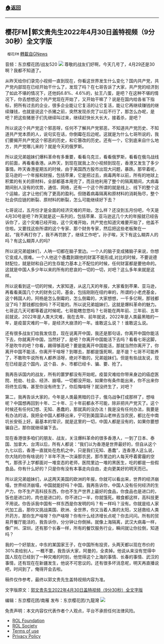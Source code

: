 ###  [:house:返回](README.md)
---


## 樱花FM┃郭文贵先生2022年4月30日盖特视频（9分30秒）全文字版
` 樱花FM` [轉載自GNews](https://gnews.org/zh-hans/2454067/)

音频：东京樱花团/战友520
  ![](https://assets.gnews.org/wp-content/uploads/2022/05/image1-1.png) 
尊敬的战友们好啊，今天几号了，4月29还是30啊？我都不知道了。
 
从昨天给你们录完小视频一直到现在，你看这世界发生什么变化？国内共产党，共产党内部现在已经开始干什么了，发现了吗？在七哥告诉了大家，共产党的经济到了如此不堪的情况下，还他妈6.8%、4.6%的，扯王八蛋，是吧？在这种不堪的情况下，你去想想这个共产党现在开始了，又开始干嘛了？说是在国内给各省下指标，把所有过去的企业，很多企业能让它复活的让它复活，能让它再继续赚钱的继续赚钱，也就是说这个杀猪之前，突然发现杀完了以后不行了，那怎么办呢，是吧？把这些猪崽子们先继续叫过来，继续赶快长大长大，接着杀，是吧？
 
所以说这个共产党这个邪恶呀，任何不了解共产党邪恶，不知道共产党历史、不知道共产党本质的人，说句实在话，你倒霉在后边呢。这就是为什么七哥所说的，我们要揭开共产党这个邪恶的历史，和它篡改的历史。还有一个，它到底来自什么地方，共产党哪儿来的？就是今天的俄罗斯。
 
所以说兄弟姐妹们爆料革命有多重要，看看乌克兰，看看俄罗斯，看看在俄乌战线的前面，再看看香港。从昨天，到现在就我上次小视频到现在，香港又发生了多少事情。昨天香港星期五的时候，由于美国西方股市出现大问题，暴跌。那早着呢，亚马逊的一个年报和财报，包括苹果，它是把过去，病毒两年以前，所有的地球上积累的有关的原材料，全部都基本用完了，而且他利用了整个的隔离期间，大病毒期间别人没有的优势，通信、网络，还有一个这个所谓的就是线上、线下的整个这个运输，这才让他们有了更高的盈利。但随着病毒隔离和原材料的消耗殆尽，整个社会供应链的断裂、原材料的断裂，怎么可能继续好下去？
 
七哥说过，五月份才是全面的经济灾难的开始，怎么样？还没到五月份吧，今天是4月30号是吧？昨天就是这一系列的，包括苹果、亚马逊这几个大的年报就已经告诉你了，这个灾难已经开始，这个灾难开始，共产党也知道灾难要开始了，他盖不住啦。又要找这些所谓的这个专家、那个财务专家，然后把这些老板聚在一起，“我不再打你了，我不再罚款了，继续工作吧”。孙子唉，天下有这么糊弄人的吗？有这么糊弄人的吗?
 
所以说兄弟姐妹们，人呐一切都在脑子里边。一个人的脑子变成猪脑子来说，你想它变成人,很难。一个人他这个愚蠢到跟他的财富不能形成,对比的时候，不要说德财配位，就是财和自己的生存能力基本上不配位的时候，任何财富都是要他命的。这就是中国人多少年以来的所有的悲哀的一切的一切，对吧？这么多年来就是这样。
 
所以说看到这一切的时候，大家知道，从这几天的年报，大家看到苹果、亚马逊，再看看美国几个大的财务公司，基金，包括刚刚在纽约审的，所谓的小老虎基金，这个韩国人的，阿杨是怎么倒霉的，怎么倒霉的，大家想想，一千多亿啊，那钱都没了吗？那钱都拉倒吗？不可能的。所以说兄弟姐妹们，这就是爆料革命的魅力。七哥这几天可都等着这时候呢。七哥能瞎忽悠吗？七哥能在两年前、三年前、五年前就说，2022年是人类大灾难，我在去年、前年就说，2022年是人类最黑暗的一年，是疫苗灾难的一年，是经济大崩溃的一年。谁敢这么说？！谁敢这么说。
 
还有很多战友们给我发信息，现在说离开中国，我还是那句话，你离开中国你能活下去，你就离开中国，当然好了，是吧？你离开中国能活下去吗？看看七哥这脚，不是吹牛的吧？你看，踢得够高吧？要是能离开中国能活，那就当然你离开了，你离开中国不能活，你离开干啥呀？到哪去，那都是饿死啊，是不是？七哥不可能养了，不敢吹牛说所有人都养活呀，绝对不敢的，兄弟姐妹们。但是有些战友说，现在已经是这个国内，这个县、乡、市都已经卡、骗、要、抢了。
 
我再告诉国内的战友，所有的噩梦都没有开始呢。疫苗灾难给你带来身边的癌症医院、抢劫、社会、经济、崩塌，一切都没开始，如果你有条件能出来，你不出来你将终生后悔，甚至你没有终生了，你后悔啥呀？就没终生了，对吧？
 
第二，我再告诉大家的，今年是人类最黑暗的日子，俄乌战争打成那样了，想啥呢？中国想再回到十年、二十年、三十年前都永不可能，除非把共产党灭了。这个时候还有任何幻想、无知、愚蠢的，那就真的没办法！我是没有任何办法，我要是有办法的话，我把全中国人都移出来，宁可到美国深山老林去当农民，都比在中南坑长安街上好。最基本的常识，就是这里的一切，中国人都是没有的，如果你要想骗自己，那你就继续骗下去。
 
现在香港很多咱们的朋友、战友，关注爆料革命的很多香港人，一到了日本、泰国、加拿大、台湾以后，所有人都说：“我们以为香港是世界最好的，但自从这个九七以后，香港一直就处在危机之中，只是我们无知、愚蠢”，连香港人这么说，你大陆的你有啥说的？半年不洗一次澡那农民，那市里边的人每天呼着雾霾的空气，那孩子上学都面对一堆变态的老师，医院里边一堆的黑医生，吃的都是一些假食品，你有什么好的？只是你有没有本事走向自由，走向更美好的明天而已。
 
所以说兄弟姐妹们，从这两天美国的欧洲的年报，你就可以看出来，世界的经济崩塌，世界经济崩塌，中国就能好吗？中国，我再告诉你，中国人没有任何经济的生产力，你不生产高科技东西，你也不生产世界上最好的食品，你食品也是进口的，饭也是进口的，肉也是进口的，你不进口一半，你就饿死。粮食都这样，高科技更不用说。你告诉我中国有一样东西是你发明的吗？有一样吗？没有。你就是给人家代加工品，那你又挑战美国、欧洲、全世界，你又当着人类的太阳，又拯救给人类开药方，那你生产啥呀？你产啥呀？你有什么经济增长点呢？你去问问。所有的贸易开餐厅能活的，我告诉你，分分钟让你倒掉。就像上海隔离，武汉大病毒一样，像广州、深圳，还有那个长春一样，所有的餐饮服务行业，瞬间就让你拉倒，知道吗？
 
我的一个好朋友，中东的某国家王子，在中国所有投资，头两天都以现在市价的30%卖给别人，一概不要，我告诉大家，阿曼的，全卖掉。他说从来没有觉得中国人现在已经到了一种灾难的时刻，他觉得这个上海的事情、长春的事情、武汉的事情，还有现在在新疆发生，他说不可思议的。还有很多坏消息呢，明天再直播说吧，时间到了，俺得开会去啦。
 
稿件仅作参考，最终以郭文贵先生盖特视频内容为准。
 
文字版原文：[郭文贵先生2022年4月30日盖特视频（9分30秒）全文字版](https://gnews.org/zh-hans/2446086/)
 
编辑：东京樱花团/南雁
发布：东京樱花团/九龍灣
 ![](https://assets.gnews.org/wp-content/uploads/2022/02/新二维码.jpg) 

免责声明：本文内容仅代表作者个人观点，平台不承担任何法律风险。
  
- [ROL Foundation](https://rolfoundation.org/)
- [ROL Society](https://rolsociety.org/)
- [Terms of use](https://gnews.org/terms-of-use-3/)
- [Privacy Policy](https://gnews.org/privacy-policy/)
